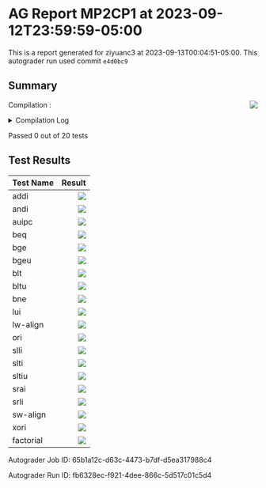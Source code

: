 # AG Report MP2CP1 at 2023-09-12T23:59:59-05:00
This is a report generated for ziyuanc3 at 2023-09-13T00:04:51-05:00. This autograder run used commit ``e4d0bc9``
## Summary 
Compilation : <img align="right" src="https://upload.wikimedia.org/wikipedia/en/thumb/b/ba/Red_x.svg/13px-Red_x.svg.png"> 
<details><summary>Compilation Log</summary> 

 ``` 
 mkdir -p sim
cd sim && vcs /grade_job/student_dut/pkg/rv32i_mux_types.sv /grade_job/student_dut/pkg/rv32i_types.sv /grade_job/student_dut/hdl/alu.sv /grade_job/student_dut/hdl/datapath.sv /grade_job/student_dut/hdl/ir.sv /grade_job/student_dut/hdl/regfile.sv /grade_job/student_dut/hdl/mp2.sv /grade_job/student_dut/hdl/control.sv /grade_job/student_dut/hvl/memory.sv /grade_job/student_dut/hvl/source_tb.sv /grade_job/student_dut/hvl/top.sv /grade_job/student_dut/hvl/tb_itf.sv /grade_job/student_dut/hvl/rvfimon.v -full64 -lca -sverilog +lint=all,noNS -timescale=1ns/1ns -debug_acc+all -kdb -fsdb -top mp2_tb -msg_config=../warn.config -l compile.log -licqueue

Warning-[LNX_OS_VERUN] Unsupported Linux version
  Linux version 'AlmaLinux release 8.7 (Stone Smilodon)' is not supported on 
  'x86_64' officially, assuming linux compatibility by default. Set 
  VCS_ARCH_OVERRIDE to linux or suse32 to override.
  Please refer to release notes for information on supported platforms.


Warning-[LINX_KRNL] Unsupported Linux kernel
  Linux kernel '4.15.0-213-generic' is not supported.
  Supported versions are 2.4* or 2.6*.

                         Chronologic VCS (TM)
      Version R-2020.12-SP1-1_Full64 -- Wed Sep 13 00:04:51 2023

                    Copyright (c) 1991 - 2021 Synopsys, Inc.
   This software and the associated documentation are proprietary to Synopsys,
 Inc. This software may only be used in accordance with the terms and conditions
 of a written license agreement with Synopsys, Inc. All other use, reproduction,
            or distribution of this software is strictly prohibited.


Warning-[LCA_FEATURES_ENABLED] Usage warning
  LCA features enabled by '-lca' argument on the command line.  For more 
  information regarding list of LCA features please refer to Chapter "LCA 
  features" in the VCS Release Notes

Parsing design file '/grade_job/student_dut/pkg/rv32i_mux_types.sv'
Parsing design file '/grade_job/student_dut/pkg/rv32i_types.sv'
Parsing design file '/grade_job/student_dut/hdl/alu.sv'
Parsing design file '/grade_job/student_dut/hdl/datapath.sv'

Error-[IND] Identifier not declared
/grade_job/student_dut/hdl/datapath.sv, 47
  Identifier 'pcmux_sel' has not been declared yet. If this error is not 
  expected, please check if you have set `default_nettype to none.
  


Error-[IND] Identifier not declared
/grade_job/student_dut/hdl/datapath.sv, 48
  Identifier 'pc_out' has not been declared yet. If this error is not 
  expected, please check if you have set `default_nettype to none.
  

Parsing design file '/grade_job/student_dut/hdl/ir.sv'
Parsing design file '/grade_job/student_dut/hdl/regfile.sv'
Parsing design file '/grade_job/student_dut/hdl/mp2.sv'
Parsing design file '/grade_job/student_dut/hdl/control.sv'

Error-[SE] Syntax error
  Following verilog source has syntax error :
  "/grade_job/student_dut/hdl/control.sv", 87: token is '}'
  } state, next_states;
   ^

1 warning
3 errors
CPU time: .230 seconds to compile
make: *** [Makefile:15: sim/simv] Error 255
 
 ``` 

 </details> 

Passed 0 out of 20 tests
## Test Results 
| Test Name | Result | 
| --- | --- | 
addi|<img align="right" src="https://upload.wikimedia.org/wikipedia/en/thumb/b/ba/Red_x.svg/13px-Red_x.svg.png">|
andi|<img align="right" src="https://upload.wikimedia.org/wikipedia/en/thumb/b/ba/Red_x.svg/13px-Red_x.svg.png">|
auipc|<img align="right" src="https://upload.wikimedia.org/wikipedia/en/thumb/b/ba/Red_x.svg/13px-Red_x.svg.png">|
beq|<img align="right" src="https://upload.wikimedia.org/wikipedia/en/thumb/b/ba/Red_x.svg/13px-Red_x.svg.png">|
bge|<img align="right" src="https://upload.wikimedia.org/wikipedia/en/thumb/b/ba/Red_x.svg/13px-Red_x.svg.png">|
bgeu|<img align="right" src="https://upload.wikimedia.org/wikipedia/en/thumb/b/ba/Red_x.svg/13px-Red_x.svg.png">|
blt|<img align="right" src="https://upload.wikimedia.org/wikipedia/en/thumb/b/ba/Red_x.svg/13px-Red_x.svg.png">|
bltu|<img align="right" src="https://upload.wikimedia.org/wikipedia/en/thumb/b/ba/Red_x.svg/13px-Red_x.svg.png">|
bne|<img align="right" src="https://upload.wikimedia.org/wikipedia/en/thumb/b/ba/Red_x.svg/13px-Red_x.svg.png">|
lui|<img align="right" src="https://upload.wikimedia.org/wikipedia/en/thumb/b/ba/Red_x.svg/13px-Red_x.svg.png">|
lw-align|<img align="right" src="https://upload.wikimedia.org/wikipedia/en/thumb/b/ba/Red_x.svg/13px-Red_x.svg.png">|
ori|<img align="right" src="https://upload.wikimedia.org/wikipedia/en/thumb/b/ba/Red_x.svg/13px-Red_x.svg.png">|
slli|<img align="right" src="https://upload.wikimedia.org/wikipedia/en/thumb/b/ba/Red_x.svg/13px-Red_x.svg.png">|
slti|<img align="right" src="https://upload.wikimedia.org/wikipedia/en/thumb/b/ba/Red_x.svg/13px-Red_x.svg.png">|
sltiu|<img align="right" src="https://upload.wikimedia.org/wikipedia/en/thumb/b/ba/Red_x.svg/13px-Red_x.svg.png">|
srai|<img align="right" src="https://upload.wikimedia.org/wikipedia/en/thumb/b/ba/Red_x.svg/13px-Red_x.svg.png">|
srli|<img align="right" src="https://upload.wikimedia.org/wikipedia/en/thumb/b/ba/Red_x.svg/13px-Red_x.svg.png">|
sw-align|<img align="right" src="https://upload.wikimedia.org/wikipedia/en/thumb/b/ba/Red_x.svg/13px-Red_x.svg.png">|
xori|<img align="right" src="https://upload.wikimedia.org/wikipedia/en/thumb/b/ba/Red_x.svg/13px-Red_x.svg.png">|
factorial|<img align="right" src="https://upload.wikimedia.org/wikipedia/en/thumb/b/ba/Red_x.svg/13px-Red_x.svg.png">|

Autograder Job ID: 65b1a12c-d63c-4473-b7df-d5ea317988c4

Autograder Run ID: fb6328ec-f921-4dee-866c-5d517c01c5d4
